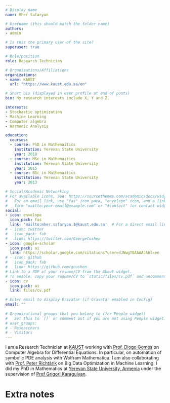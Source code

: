 ```yaml
---
# Display name
name: Mher Safaryan

# Username (this should match the folder name)
authors:
- admin

# Is this the primary user of the site?
superuser: true

# Role/position
role: Research Technician

# Organizations/Affiliations
organizations:
- name: KAUST
  url: "https://www.kaust.edu.sa/en"

# Short bio (displayed in user profile at end of posts)
bio: My research interests include X, Y and Z.

interests:
- Stochastic optimization
- Machine Learning
- Computer algebra
- Harmonic Analysis

education:
  courses:
  - course: PhD in Mathemaitics
    institution: Yerevan State University
    year: 2018
  - course: MSc in Mathemaitics
    institution: Yerevan State University
    year: 2015
  - course: BSc in Mathemaitics
    institution: Yerevan State University
    year: 2013

# Social/Academic Networking
# For available icons, see: https://sourcethemes.com/academic/docs/widgets/#icons
#   For an email link, use "fas" icon pack, "envelope" icon, and a link in the
#   form "mailto:your-email@example.com" or "#contact" for contact widget.
social:
- icon: envelope
  icon_pack: fas
  link: 'mailto:mher.safaryan.1@kaust.edu.sa'  # For a direct email link, use "mailto:test@example.org".
# - icon: twitter
#   icon_pack: fab
#   link: https://twitter.com/GeorgeCushen
- icon: google-scholar
  icon_pack: ai
  link: https://scholar.google.com/citations?user=dJNwgT8AAAAJ&hl=en
# - icon: github
#   icon_pack: fab
#   link: https://github.com/gcushen
# Link to a PDF of your resume/CV from the About widget.
# To enable, copy your resume/CV to `static/files/cv.pdf` and uncomment the lines below.  
- icon: cv
  icon_pack: ai
  link: files/cv.pdf

# Enter email to display Gravatar (if Gravatar enabled in Config)
email: ""
  
# Organizational groups that you belong to (for People widget)
#   Set this to `[]` or comment out if you are not using People widget.  
# user_groups:
# - Researchers
# - Visitors
---
```


I am a Research Technician at [KAUST](https://cemse.kaust.edu.sa) working with [Prof. Diogo Gomes](https://www.kaust.edu.sa/en/study/faculty/diogo-gomes) on Computer Algebra for Differential Equations. In particular, on automation of symbolic PDE analysis with Wolfram Mathematica.
I am also collaborating with [Prof. Peter Richtárik](https://richtarik.org) on Big Data Optimization in Machine Learning. I did my PhD in Mathematics at [Yerevan State University, Armenia](http://ysu.am/main/en) under the supervision of [Prof Grigori Karagulyan](http://math.sci.am/user/grigori-karagulyan).

# Extra notes
